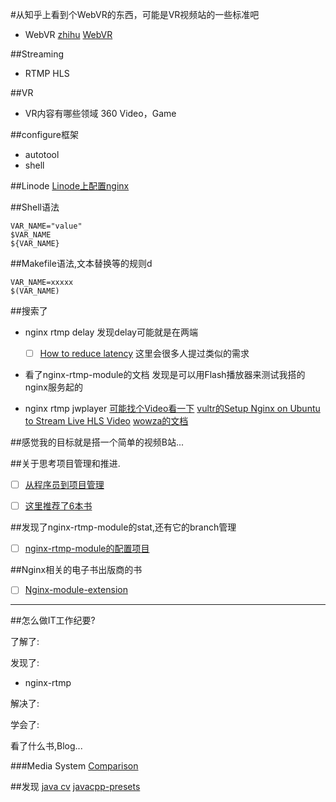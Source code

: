 #从知乎上看到个WebVR的东西，可能是VR视频站的一些标准吧
* WebVR
[zhihu](https://www.zhihu.com/question/46588080/answer/101921236)
[WebVR](https://mozvr.com/webvr-spec/)

##Streaming
* RTMP HLS

##VR
* VR内容有哪些领域
  360 Video，Game

##configure框架
* autotool
* shell

##Linode
[Linode上配置nginx](https://www.linode.com/docs/websites/nginx/how-to-configure-nginx)

##Shell语法
```
VAR_NAME="value"
$VAR_NAME
${VAR_NAME}
```
##Makefile语法,文本替换等的规则d
```
VAR_NAME=xxxxx
$(VAR_NAME)
```

##搜索了
* nginx rtmp delay
  发现delay可能就是在两端
  - [ ] [How to reduce latency](https://github.com/arut/nginx-rtmp-module/issues/378)
  这里会很多人提过类似的需求
  
* 看了nginx-rtmp-module的文档
  发现是可以用Flash播放器来测试我搭的nginx服务起的


* nginx rtmp jwplayer
[可能找个Video看一下](https://www.youtube.com/watch?v=GtoTE8oslNA)
[vultr的Setup Nginx on Ubuntu to Stream Live HLS Video](https://www.vultr.com/docs/setup-nginx-on-ubuntu-to-stream-live-hls-video)
[wowza的文档](https://www.wowza.com/forums/content.php?484-How-to-use-JW-Player-with-Wowza-Streaming-Engine#rtmp_example)

##感觉我的目标就是搭一个简单的视频B站...



##关于思考项目管理和推进.
- [ ] [从程序员到项目管理](http://developer.51cto.com/art/201211/364725.htm)
- [ ] [这里推荐了6本书](http://www.imooc.com/article/1230)


##发现了nginx-rtmp-module的stat,还有它的branch管理
- [ ] [nginx-rtmp-module的配置项目](https://github.com/arut/nginx-rtmp-module/wiki/Directives)


##Nginx相关的电子书出版商的书
- [ ] [Nginx-module-extension](https://www.packtpub.com/networking-and-servers/nginx-module-extension)

---
##怎么做IT工作纪要?

了解了:

发现了:
* nginx-rtmp

解决了:

学会了:

看了什么书,Blog...

###Media System
[Comparison](https://en.wikipedia.org/wiki/Comparison_of_streaming_media_systems)

##发现
[java cv](https://github.com/bytedeco/javacv)
[javacpp-presets](https://github.com/bytedeco/javacpp-presets)

